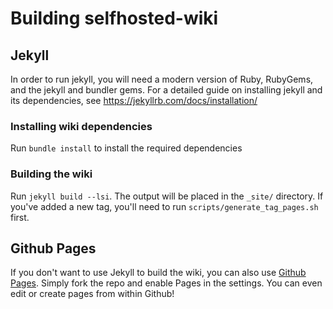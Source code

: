
# Building selfhosted-wiki

## Jekyll
In order to run jekyll, you will need a modern version of Ruby, RubyGems, and the jekyll and bundler gems. For a detailed guide on installing jekyll and its dependencies, see https://jekyllrb.com/docs/installation/

### Installing wiki dependencies
Run `bundle install` to install the required dependencies

### Building the wiki
Run `jekyll build --lsi`. The output will be placed in the `_site/` directory. If you've added a new tag, you'll need to run `scripts/generate_tag_pages.sh` first.


## Github Pages
If you don't want to use Jekyll to build the wiki, you can also use [Github Pages](https://pages.github.com/). Simply fork the repo and enable Pages in the settings. You can even edit or create pages from within Github!